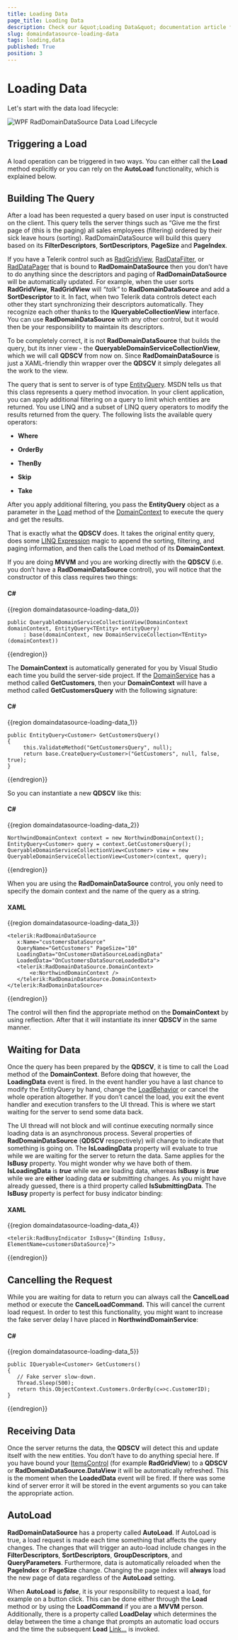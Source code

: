 ```yaml
---
title: Loading Data
page_title: Loading Data
description: Check our &quot;Loading Data&quot; documentation article for the RadDomainDataSource {{ site.framework_name }} control.
slug: domaindatasource-loading-data
tags: loading,data
published: True
position: 3
---
```


# Loading Data


Let's start with the data load lifecycle:

![WPF RadDomainDataSource Data Load Lifecycle](images/dds_LoadingData.png)

## Triggering a Load

A load operation can be triggered in two ways. You can either call the __Load__ method explicitly or you can rely on the __AutoLoad__ functionality, which is explained below.

## Building The Query

After a load has been requested a query based on user input is constructed on the client. This query tells the server things such as “Give me the first page of (this is the paging) all sales employees (filtering) ordered by their sick leave hours (sorting). RadDomainDataSource will build this query based on its __FilterDescriptors__, __SortDescriptors__, __PageSize__ and __PageIndex__. 

If you have a Telerik control such as [RadGridView](https://demos.telerik.com/silverlight/#GridView/FirstLook), [RadDataFilter](https://demos.telerik.com/silverlight/#DataFilter/FirstLook), or [RadDataPager](https://demos.telerik.com/silverlight/#DataPager/FirstLook) that is bound to __RadDomainDataSource__ then you don’t have to do anything since the descriptors and paging of __RadDomainDataSource__ will be automatically updated. For example, when the user sorts __RadGridView__, __RadGridView__ will _“talk”_ to __RadDomainDataSource__ and add a __SortDescriptor__ to it. In fact, when two Telerik data controls detect each other they start synchronizing their descriptors automatically. They recognize each other thanks to the __IQueryableCollectionView__ interface. You can use __RadDomainDataSource__ with any other control, but it would then be your responsibility to maintain its descriptors.

To be completely correct, it is not __RadDomainDataSource__ that builds the query, but its inner view - the __QueryableDomainServiceCollectionView__, which we will call __QDSCV__ from now on. Since __RadDomainDataSource__ is just a XAML-friendly thin wrapper over the __QDSCV__ it simply delegates all the work to the view.

The query that is sent to server is of type [EntityQuery](http://msdn.microsoft.com/en-us/library/system.servicemodel.domainservices.client.entityquery%28v=vs.91%29.aspx). MSDN tells us that this class represents a query method invocation. In your client application, you can apply additional filtering on a query to limit which entities are returned. You use LINQ and a subset of LINQ query operators to modify the results returned from the query. The following lists the available query operators:

* __Where__ 

* __OrderBy__

* __ThenBy__ 

* __Skip__ 

* __Take__ 

After you apply additional filtering, you pass the __EntityQuery__ object as a parameter in the [Load](http://msdn.microsoft.com/en-us/library/system.servicemodel.domainservices.client.domaincontext.load%28v=vs.91%29.aspx) method of the [DomainContext](http://msdn.microsoft.com/en-us/library/ee707370%28v=vs.91%29.aspx) to execute the query and get the results.

That is exactly what the __QDSCV__ does. It takes the original entity query, does some [LINQ Expression](http://msdn.microsoft.com/en-us/library/system.linq.expressions.expression.aspx) magic to append the sorting, filtering, and paging information, and then calls the Load method of its __DomainContext__.

If you are doing __MVVM__ and you are working directly with the __QDSCV__ (i.e. you don’t have a __RadDomainDataSource__ control), you will notice that the constructor of this class requires two things:

#### __C#__

{{region domaindatasource-loading-data_0}}

	public QueryableDomainServiceCollectionView(DomainContext domainContext, EntityQuery<TEntity> entityQuery)
	     : base(domainContext, new DomainServiceCollection<TEntity>(domainContext))
{{endregion}}



The __DomainContext__ is automatically generated for you by Visual Studio each time you build the server-side project. If the [DomainService](http://msdn.microsoft.com/en-us/library/ee707373%28v=vs.91%29.aspx) has a method called __GetCustomers__, then your __DomainContext__ will have a method called __GetCustomersQuery__ with the following signature:

#### __C#__

{{region domaindatasource-loading-data_1}}

	public EntityQuery<Customer> GetCustomersQuery()
	{
	     this.ValidateMethod("GetCustomersQuery", null);
	     return base.CreateQuery<Customer>("GetCustomers", null, false, true);
	}
{{endregion}}



So you can instantiate a new __QDSCV__ like this:

#### __C#__

{{region domaindatasource-loading-data_2}}

	NorthwindDomainContext context = new NorthwindDomainContext();
	EntityQuery<Customer> query = context.GetCustomersQuery();
	QueryableDomainServiceCollectionView<Customer> view = new QueryableDomainServiceCollectionView<Customer>(context, query);
{{endregion}}



When you are using the __RadDomainDataSource__ control, you only need to specify the domain context and the name of the query as a string.

#### __XAML__

{{region domaindatasource-loading-data_3}}

	<telerik:RadDomainDataSource
	   x:Name="customersDataSource"
	   QueryName="GetCustomers" PageSize="10"
	   LoadingData="OnCustomersDataSourceLoadingData"
	   LoadedData="OnCustomersDataSourceLoadedData">
	   <telerik:RadDomainDataSource.DomainContext>
	       <e:NorthwindDomainContext />
	   </telerik:RadDomainDataSource.DomainContext>
	</telerik:RadDomainDataSource>
{{endregion}}



The control will then find the appropriate method on the __DomainContext__ by using reflection. After that it will instantiate its inner __QDSCV__ in the same manner.

## Waiting for Data 

Once the query has been prepared by the __QDSCV__, it is time to call the Load method of the __DomainContext__. Before doing that however, the __LoadingData__ event is fired. In the event handler you have a last chance to modify the EntityQuery by hand, change the [LoadBehavior](http://msdn.microsoft.com/en-us/library/system.servicemodel.domainservices.client.loadbehavior%28v=vs.91%29.aspx) or cancel the whole operation altogether. If you don’t cancel the load, you exit the event handler and execution transfers to the UI thread. This is where we start waiting for the server to send some data back.

The UI thread will not block and will continue executing normally since loading data is an asynchronous process. Several properties of __RadDomainDataSource__ (__QDSCV__ respectively) will change to indicate that something is going on. The __IsLoadingData__ property will evaluate to true while we are waiting for the server to return the data. Same applies for the __IsBusy__ property. You might wonder why we have both of them. __IsLoadingData__ is ___true___ while we are loading data, whereas __IsBusy__ is ___true___ while we are __either__ loading data __or__ submitting changes. As you might have already guessed, there is a third property called __IsSubmittingData__. The __IsBusy__ property is perfect for busy indicator binding:

#### __XAML__

{{region domaindatasource-loading-data_4}}

	<telerik:RadBusyIndicator IsBusy="{Binding IsBusy, ElementName=customersDataSource}">
{{endregion}}



## Cancelling the Request

While you are waiting for data to return you can always call the __CancelLoad__ method or execute the __CancelLoadCommand.__ This will cancel the current load request. In order to test this functionality, you might want to increase the fake server delay I have placed in __NorthwindDomainService__:

#### __C#__

{{region domaindatasource-loading-data_5}}

	public IQueryable<Customer> GetCustomers()
	{
	   // Fake server slow-down.
	   Thread.Sleep(500);
	   return this.ObjectContext.Customers.OrderBy(c=>c.CustomerID);
	}
{{endregion}}



## Receiving Data

Once the server returns the data, the __QDSCV__ will detect this and update itself with the new entities. You don’t have to do anything special here. If you have bound your [ItemsControl](http://msdn.microsoft.com/en-us/library/system.windows.controls.itemscontrol%28v=VS.95%29.aspx) (for example __RadGridView__) to a __QDSCV__ or __RadDomainDataSource.DataView__ it will be automatically refreshed. This is the moment when the __LoadedData__ event will be fired. If there was some kind of server error it will be stored in the event arguments so you can take the appropriate action.

## AutoLoad

__RadDomainDataSource__ has a property called __AutoLoad__. If AutoLoad is true, a load request is made each time something that affects the query changes. The changes that will trigger an auto-load include changes in the __FilterDescriptors__, __SortDescriptors__, __GroupDescriptors__, and __QueryParameters__. Furthermore, data is automatically reloaded when the __PageIndex__ or __PageSize__ change. Changing the page index will __always__ load the new page of data regardless of the __AutoLoad__ setting.

When __AutoLoad__ is ___false___, it is your responsibility to request a load, for example on a button click. This can be done either through the __Load__ method or by using the __LoadCommand__ if you are a __MVVM__ person. Additionally, there is a property called __LoadDelay__ which determines the delay between the time a change that prompts an automatic load occurs and the time the subsequent __Load__ [Link...](http://msdn.microsoft.com/en-us/library/system.windows.controls.domaindatasource.load%28v=VS.91%29.aspx) is invoked.


